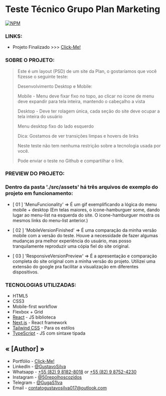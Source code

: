 # Teste Técnico Grupo Plan Marketing
[![NPM](https://img.shields.io/npm/l/react)](https://github.com/GugaS1lva/Grupo-Plan-Marketing/blob/main/LICENSE) 

<h3><strong>LINKS:</strong></h3>

- Projeto Finalizado >>> [Click-Me!](https://grupo-plan-marketing.vercel.app/)

<h3><strong>SOBRE O PROJETO:</strong></h3>

> Este é um layout (PSD) de um site da Plan, o gostaríamos que você fizesse o seguinte teste:
>
> Desenvolvimento Desktop e Mobile:
>
> Mobile - Menu deve fixar fixo no topo, ao clicar no ícone de menu deve expandir para tela inteira, mantendo o cabeçalho a vista
>
> Desktop - Deve ter rolagem única, cada seção do site deve ocupar a tela inteira do usuário
>
> Menu desktop fixo do lado esquerdo
>
> Dica: Gostamos de ver transições limpas e hovers de links
>
> Neste teste não tem nenhuma restrição sobre a tecnologia usada por você.
>
> Pode enviar o teste no Github e compartilhar o link.

<h3><strong>PREVIEW DO PROJETO:</strong></h3>

<h3>Dentro da pasta './src/assets' há três arquivos de exemplo do projeto em funcionamento:</h3>

- [ 01 ] 'MenuFuncionality' => É um gif exemplificando a lógica do menu mobile + desktop (Em telas maiores, o ícone-hamburguer some, dando lugar ao menu-list na esquerda do site. O icone-hamburguer mostra os mesmos links do menu-list anterior.)

- [ 02 ] 'MobileVersionFinished' => É uma comparação da minha versão mobile com a versão do teste. Houve a necessidade de fazer algumas mudanças pra melhor experiência do usuário, mas posso tranquilamente reproduzir uma cópia fiel do site original.

- [ 03 ] 'ResponsiveVersionPreview' => É a apresentação e comparação completa do site original com a minha versão do projeto. Utilizei uma extensão do google pra facilitar a visualização em diferentes dispositivos.

<h3><strong>TECNOLOGIAS UTILIZADAS:</strong></h3>

- HTML5
- CSS3
- Mobile-first workflow
- Flexbox + Grid
- [React](https://reactjs.org/) - JS biblioteca
- [Next.js](https://nextjs.org/) - React framework
- [Tailwind CSS](https://tailwindcss.com/) - Para os estilos
- [TypeScript](https://www.typescriptlang.org/) - JS com sintaxe tipada

<h2><strong>« [Author] »</strong></h2>

- Portfólio - [Click-Me!](https://portfolio-guga-silva.vercel.app/)
- LinkedIn - [@GustavoSilva](https://www.linkedin.com/in/guga-silva-124706233/)
- Whatsapp - [+55 (82) 9 8182-8018](https://wa.me/558281828018) or [+55 (82) 9 8752-4230](https://wa.me/558287524230)
- Instagram - [@50repolhoscozidos](https://www.instagram.com/50repolhoscozidos/)
- Telegram - [@GugaS1lva](https://t.me/GugaS1lva)
- Email - [contatogustavosilva017@outlook.com](mailto:contatogustavosilva017@outlook.com)